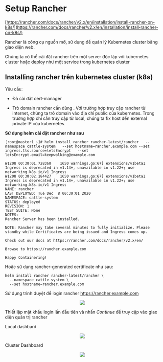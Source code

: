 # Setup Rancher

[https://rancher.com/docs/rancher/v2.x/en/installation/install-rancher-on-k8s/](https://rancher.com/docs/rancher/v2.x/en/installation/install-rancher-on-k8s/)

Rancher là công cụ nguồn mở, sử dụng để quản lý Kubernetes cluster bằng giao diện web.

Chúng ta có thể cài đặt rancher trên một server độc lập với kubernetes cluster hoặc deploy như một service trong kubernetes cluster

## Installing rancher trên kubernetes cluster (k8s)

Yêu cầu:

- Đã cài đặt cert-manager

- Trỏ domain rancher cần dùng . Với trường hợp truy cập rancher từ internet, chúng ta trỏ domain vào địa chỉ public của kubernetes. Trong trường hợp chỉ cần truy cập từ local, chúng ta fix host đến external private IP của kubernetes.

**Sử dụng helm cài đặt rancher như sau**

```
[root@master1 ~]# helm install rancher rancher-latest/rancher   --namespace cattle-system   --set hostname=rancher.example.com --set ingress.tls.source=letsEncrypt   --set  letsEncrypt.email=keepwalking@example.com
```

```
W1208 00:30:01.728360    1650 warnings.go:67] extensions/v1beta1 Ingress is deprecated in v1.14+, unavailable in v1.22+; use networking.k8s.io/v1 Ingress
W1208 00:30:02.184427    1650 warnings.go:67] extensions/v1beta1 Ingress is deprecated in v1.14+, unavailable in v1.22+; use networking.k8s.io/v1 Ingress
NAME: rancher
LAST DEPLOYED: Tue Dec  8 00:30:01 2020
NAMESPACE: cattle-system
STATUS: deployed
REVISION: 1
TEST SUITE: None
NOTES:
Rancher Server has been installed.

NOTE: Rancher may take several minutes to fully initialize. Please standby while Certificates are being issued and Ingress comes up.

Check out our docs at https://rancher.com/docs/rancher/v2.x/en/

Browse to https://rancher.example.com

Happy Containering!
```

Hoặc sử dụng rancher-generated certificate như sau:

```
helm install rancher rancher-latest/rancher \
  --namespace cattle-system \
  --set hostname=rancher.example.com
```

Sử dụng trình duyệt để login rancher https://rancher.example.com

<p align="center">
<image src="../images/the-first-login-rancher.png" />
</p>

Thiết lập mật khẩu login lần đầu tiên và nhấn *Continue* để truy cập vào giao diện quản trị rancher

Local dashbard

<p align="center">
<image src="../images/rancher-dashboard1.png" />
</p>

Cluster Dashboard

<p align="center">
<image src="../images/rancher-dashboard2.png" />
</p>

